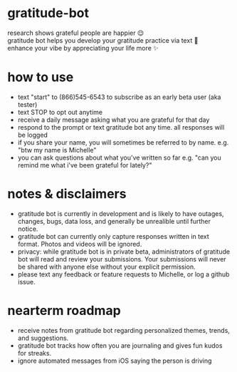 # gratitude-bot
research shows grateful people are happier 😌  
gratitude bot helps you develop your gratitude practice via text 🌱  
enhance your vibe by appreciating your life more ✨

# how to use 
- text "start" to (866)545-6543 to subscribe as an early beta user (aka tester)
- text STOP to opt out anytime
- receive a daily message asking what you are grateful for that day
- respond to the prompt or text gratitude bot any time. all responses will be logged
- if you share your name, you will sometimes be referred to by name. e.g. "btw my name is Michelle"
- you can ask questions about what you've written so far e.g. "can you remind me what i've been grateful for lately?"

# notes & disclaimers
- gratitude bot is currently in development and is likely to have outages, changes, bugs, data loss, and generally be unrealible until further notice.
- gratitude bot can currently only capture responses written in text format. Photos and videos will be ignored.
- privacy: while gratitude bot is in private beta, administrators of gratitude bot will read and review your submissions. Your submissions will never be shared with anyone else without your explicit permission.
- please text any feedback or feature requests to Michelle, or log a github issue.

# nearterm roadmap
- receive notes from gratitude bot regarding personalized themes, trends, and suggestions.
- gratitude bot tracks how often you are journaling and gives fun kudos for streaks.
- ignore automated messages from iOS saying the person is driving
